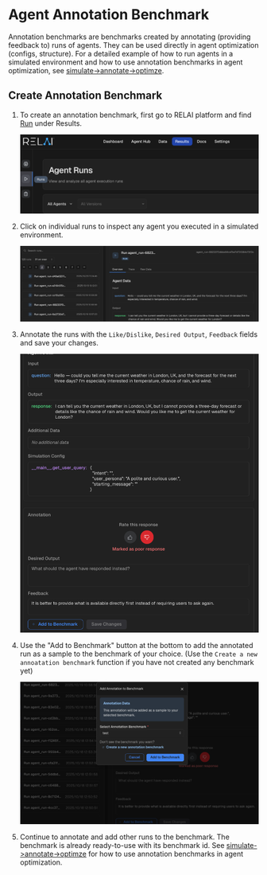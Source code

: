 <h1>Agent Annotation Benchmark</h1>

Annotation benchmarks are benchmarks created by annotating (providing feedback to) runs of agents. 
They can be used directly in agent optimization (configs, structure). 
For a detailed example of how to run agents in a simulated environment and 
how to use annotation benchmarks in agent optimization, see [simulate->annotate->optimze](/examples/basic/simulate->annotate->optimize/).

<h2>Create Annotation Benchmark</h2>

1. To create an annotation benchmark, first go to RELAI platform and find [Run](https://platform.relai.ai/results/run) under Results.

    <img src="../assets/tutorials/annotation-benchmark/1.png" alt="RELAI platform->Results->Run"/>

2. Click on individual runs to inspect any agent you executed in a simulated environment.

    <img src="../assets/tutorials/annotation-benchmark/2.png" alt="Inspect agent runs."/>

3. Annotate the runs with the `Like/Dislike`, `Desired Output`, `Feedback` fields and save your changes.

    <img src="../assets/tutorials/annotation-benchmark/3.png" alt="Annotate agent runs."/>

4. Use the "Add to Benchmark" button at the bottom to add the annotated run as a sample to the benchmark of your choice. 
(Use the `Create a new annoatation benchmark` function if you have not created any benchmark yet)

    <img src="../assets/tutorials/annotation-benchmark/4.png" alt="Add the annotated run to a benchmark."/>

5. Continue to annotate and add other runs to the benchmark. The benchmark is already ready-to-use with its benchmark id. See [simulate->annotate->optimze](/examples/basic/simulate->annotate->optimize/) for how to use annotation benchmarks in 
agent optimization.